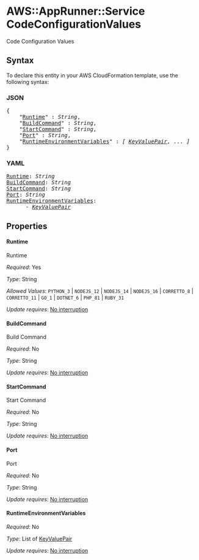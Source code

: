 # AWS::AppRunner::Service CodeConfigurationValues

Code Configuration Values

## Syntax

To declare this entity in your AWS CloudFormation template, use the following syntax:

### JSON

<pre>
{
    "<a href="#runtime" title="Runtime">Runtime</a>" : <i>String</i>,
    "<a href="#buildcommand" title="BuildCommand">BuildCommand</a>" : <i>String</i>,
    "<a href="#startcommand" title="StartCommand">StartCommand</a>" : <i>String</i>,
    "<a href="#port" title="Port">Port</a>" : <i>String</i>,
    "<a href="#runtimeenvironmentvariables" title="RuntimeEnvironmentVariables">RuntimeEnvironmentVariables</a>" : <i>[ <a href="keyvaluepair.md">KeyValuePair</a>, ... ]</i>
}
</pre>

### YAML

<pre>
<a href="#runtime" title="Runtime">Runtime</a>: <i>String</i>
<a href="#buildcommand" title="BuildCommand">BuildCommand</a>: <i>String</i>
<a href="#startcommand" title="StartCommand">StartCommand</a>: <i>String</i>
<a href="#port" title="Port">Port</a>: <i>String</i>
<a href="#runtimeenvironmentvariables" title="RuntimeEnvironmentVariables">RuntimeEnvironmentVariables</a>: <i>
      - <a href="keyvaluepair.md">KeyValuePair</a></i>
</pre>

## Properties

#### Runtime

Runtime

_Required_: Yes

_Type_: String

_Allowed Values_: <code>PYTHON_3</code> | <code>NODEJS_12</code> | <code>NODEJS_14</code> | <code>NODEJS_16</code> | <code>CORRETTO_8</code> | <code>CORRETTO_11</code> | <code>GO_1</code> | <code>DOTNET_6</code> | <code>PHP_81</code> | <code>RUBY_31</code>

_Update requires_: [No interruption](https://docs.aws.amazon.com/AWSCloudFormation/latest/UserGuide/using-cfn-updating-stacks-update-behaviors.html#update-no-interrupt)

#### BuildCommand

Build Command

_Required_: No

_Type_: String

_Update requires_: [No interruption](https://docs.aws.amazon.com/AWSCloudFormation/latest/UserGuide/using-cfn-updating-stacks-update-behaviors.html#update-no-interrupt)

#### StartCommand

Start Command

_Required_: No

_Type_: String

_Update requires_: [No interruption](https://docs.aws.amazon.com/AWSCloudFormation/latest/UserGuide/using-cfn-updating-stacks-update-behaviors.html#update-no-interrupt)

#### Port

Port

_Required_: No

_Type_: String

_Update requires_: [No interruption](https://docs.aws.amazon.com/AWSCloudFormation/latest/UserGuide/using-cfn-updating-stacks-update-behaviors.html#update-no-interrupt)

#### RuntimeEnvironmentVariables

_Required_: No

_Type_: List of <a href="keyvaluepair.md">KeyValuePair</a>

_Update requires_: [No interruption](https://docs.aws.amazon.com/AWSCloudFormation/latest/UserGuide/using-cfn-updating-stacks-update-behaviors.html#update-no-interrupt)
